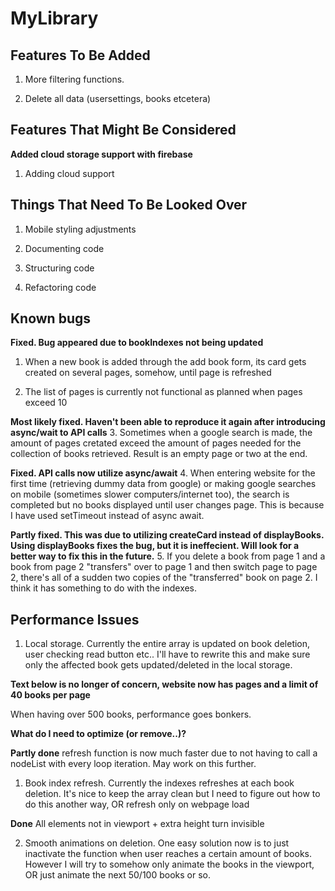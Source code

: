 # MyLibrary







## Features To Be Added

1. More filtering functions.

2. Delete all data (usersettings, books etcetera)

## Features That Might Be Considered

**Added cloud storage support with firebase**
1. Adding cloud support

## Things That Need To Be Looked Over

1. Mobile styling adjustments

2. Documenting code

3. Structuring code

4. Refactoring code

## Known bugs

**Fixed. Bug appeared due to bookIndexes not being updated**
1. When a new book is added through the add book form, its card gets created on several pages, somehow, until page is refreshed

2. The list of pages is currently not functional as planned when pages exceed 10

**Most likely fixed. Haven't been able to reproduce it again after introducing async/wait to API calls**
3. Sometimes when a google search is made, the amount of pages cretated exceed the amount of pages needed for the collection of books retrieved. Result is an empty page or two at the end.

**Fixed. API calls now utilize async/await**
4. When entering website for the first time (retrieving dummy data from google) or making google searches on mobile (sometimes slower computers/internet too), the search is completed but no books displayed until user changes page. This is because I have used setTimeout instead of async await.

**Partly fixed. This was due to utilizing createCard instead of displayBooks. Using displayBooks fixes the bug, but it is ineffecient. Will look for a better way to fix this in the future.**
5. If you delete a book from page 1 and a book from page 2 "transfers" over to page 1 and then switch page to page 2, there's all of a sudden two copies of the "transferred" book on page 2. I think it has something to do with the indexes.



## Performance Issues

1. Local storage. Currently the entire array is updated on book deletion, user checking read button etc.. I'll have to rewrite this and make sure only the affected book gets updated/deleted in the local storage.

**Text below is no longer of concern, website now has pages and a limit of 40 books per page**

When having over 500 books, performance goes bonkers.

**What do I need to optimize (or remove..)?**

**Partly done** refresh function is now much faster due to not having to call a nodeList with every loop iteration. May work on this further.

1. Book index refresh. Currently the indexes refreshes at each book deletion. It's nice to keep the array clean but I need to figure out how to do this another way, OR refresh only on webpage load

**Done** All elements not in viewport + extra height turn invisible

2. Smooth animations on deletion. One easy solution now is to just inactivate the function when user reaches a certain amount of books. However I will try to somehow only animate the books in the viewport, OR just animate the next 50/100 books or so.

